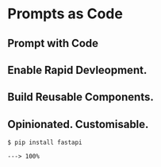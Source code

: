 # Prompts as Code

## Prompt with Code

## Enable Rapid Devleopment.

## Build Reusable Components.

## Opinionated. Customisable.

<div class="termy">

```console
$ pip install fastapi

---> 100%
```

</div>
